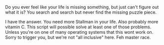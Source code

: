 Do you ever feel like your life is missing something, but just can't figure out what it is? You search and search but never find the missing puzzle piece.

I have the answer. You need more Stallman in your life. Also probably more vitamin C.
This script will possible solve at least one of those problems. Unless you're on one of many operating systems that this wont work on.
Sorry to trigger you, but we're not "all inclusive" here. Feh master race.
